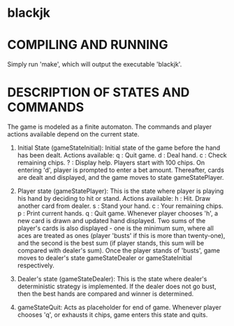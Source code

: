 blackjk
=======

COMPILING AND RUNNING 
=====================

Simply run 'make', which will output the executable 'blackjk'.

DESCRIPTION OF STATES AND COMMANDS
==================================

The game is modeled as a finite automaton. The commands and player actions available depend on the current state.

1. Initial State (gameStateInitial): Initial state of the game before the hand has been dealt. Actions available:
	q : Quit game.
	d : Deal hand.
	c : Check remaining chips.
	? : Display help.
   Players start with 100 chips. On entering 'd', player is prompted to enter a bet amount. Thereafter, cards are dealt and displayed, and the game moves to state gameStatePlayer.

2. Player state (gameStatePlayer): This is the state where player is playing his hand by deciding to hit or stand. Actions available:
	h : Hit. Draw another card from dealer.
	s : Stand your hand.
	c : Your remaining chips.
	p : Print current hands.
	q : Quit game.
   Whenever player chooses 'h', a new card is drawn and updated hand displayed. Two sums of the player's cards is also displayed - one is the minimum sum, where all aces are treated as ones (player 'busts' if this is more than twenty-one), and the second is the best sum (if player stands, this sum will be compared with dealer's sum). Once the player stands of 'busts', game moves to dealer's state gameStateDealer or gameStateInitial respectively.

3. Dealer's state (gameStateDealer): This is the state where dealer's deterministic strategy is implemented. If the dealer does not go bust, then the best hands are compared and winner is determined.

4. gameStateQuit: Acts as placeholder for end of game. Whenever player chooses 'q', or exhausts it chips, game enters this state and quits.
